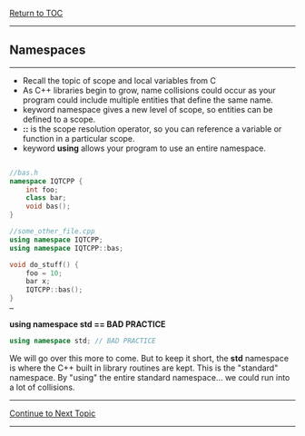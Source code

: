 <a href="https://github.com/CyberTrainingUSAF/10-Archive/blob/master/IQT-CPP_Programming/00-Table-of-Contents.md" > Return to TOC </a>

---

## Namespaces

---

* Recall the topic of scope and local variables from C
* As C++ libraries begin to grow, name collisions could occur as your program could include multiple entities that define the same name.
* keyword namespace gives a new level of scope, so entities can be defined to a scope.
* **::** is the scope resolution operator, so you can reference a variable or function in a particular scope.
* keyword **using** allows your program to use an entire namespace.

```cpp

//bas.h
namespace IQTCPP {
    int foo;
    class bar;
    void bas();
}
```

```cpp
//some_other_file.cpp
using namespace IQTCPP;
using namespace IQTCPP::bas;

void do_stuff() {
    foo = 10;
    bar x;
    IQTCPP::bas();
}
…
```

**using namespace std == BAD PRACTICE**

```cpp
using namespace std; // BAD PRACTICE
```

We will go over this more to come. But to keep it short, the **std** namespace is where the C++ built in library routines are kept. This is the "standard" namespace. By "using" the entire standard namespace... we could run into a lot of collisions.

---

<a href="https://github.com/CyberTrainingUSAF/10-Archive/blob/master/IQT-CPP_Programming/ch01_Introduction/1.09_new-to-c%2B%2B.md" > Continue to Next Topic </a>

---
